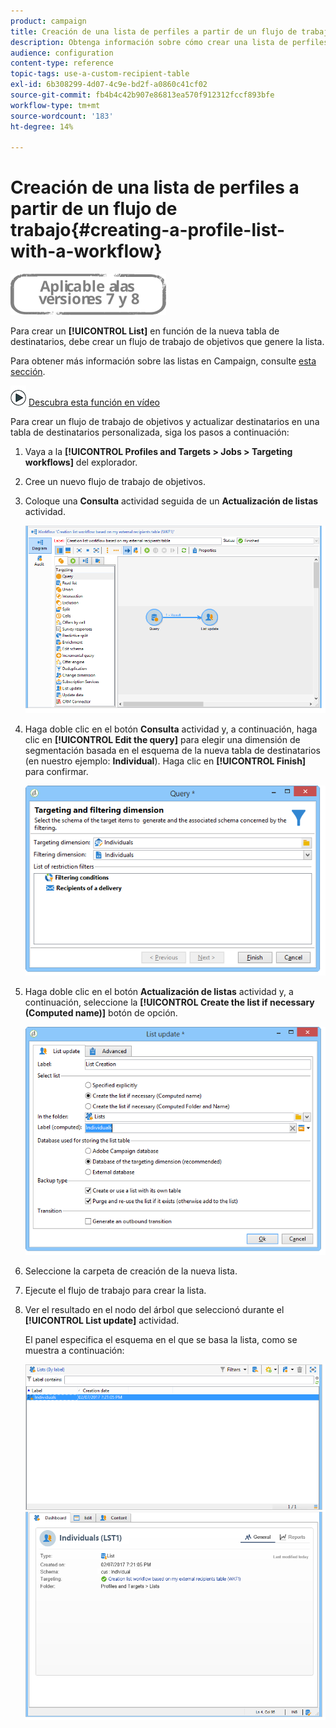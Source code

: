 ```yaml
---
product: campaign
title: Creación de una lista de perfiles a partir de un flujo de trabajo
description: Obtenga información sobre cómo crear una lista de perfiles en un flujo de trabajo
audience: configuration
content-type: reference
topic-tags: use-a-custom-recipient-table
exl-id: 6b308299-4d07-4c9e-bd2f-a0860c41cf02
source-git-commit: fb4b4c42b907e86813ea570f912312fccf893bfe
workflow-type: tm+mt
source-wordcount: '183'
ht-degree: 14%

---
```


# Creación de una lista de perfiles a partir de un flujo de trabajo{#creating-a-profile-list-with-a-workflow}

![](../../assets/common.svg)

Para crear un **[!UICONTROL List]** en función de la nueva tabla de destinatarios, debe crear un flujo de trabajo de objetivos que genere la lista.

Para obtener más información sobre las listas en Campaign, consulte [esta sección](../../platform/using/creating-and-managing-lists.md#about-lists-in-adobe-campaign).

![](assets/do-not-localize/how-to-video.png) [Descubra esta función en vídeo](../../platform/using/creating-and-managing-lists.md#create-list-in-a-wf-video)

Para crear un flujo de trabajo de objetivos y actualizar destinatarios en una tabla de destinatarios personalizada, siga los pasos a continuación:

1. Vaya a la **[!UICONTROL Profiles and Targets > Jobs > Targeting workflows]** del explorador.
1. Cree un nuevo flujo de trabajo de objetivos.
1. Coloque una **Consulta** actividad seguida de un **Actualización de listas** actividad.

   ![](assets/mapping_create_list_workflow01.png)

1. Haga doble clic en el botón **Consulta** actividad y, a continuación, haga clic en **[!UICONTROL Edit the query]** para elegir una dimensión de segmentación basada en el esquema de la nueva tabla de destinatarios (en nuestro ejemplo: **Individual**). Haga clic en **[!UICONTROL Finish]** para confirmar.

   ![](assets/mapping_create_list_workflow03.png)

1. Haga doble clic en el botón **Actualización de listas** actividad y, a continuación, seleccione la **[!UICONTROL Create the list if necessary (Computed name)]** botón de opción.

   ![](assets/mapping_create_list_workflow02.png)

1. Seleccione la carpeta de creación de la nueva lista.
1. Ejecute el flujo de trabajo para crear la lista.
1. Ver el resultado en el nodo del árbol que seleccionó durante el **[!UICONTROL List update]** actividad.

   El panel especifica el esquema en el que se basa la lista, como se muestra a continuación:

   ![](assets/mapping_list_view.png)
